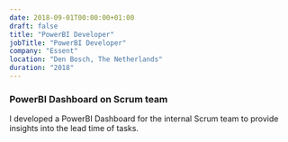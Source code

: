 ```yaml
---
date: 2018-09-01T00:00:00+01:00
draft: false
title: "PowerBI Developer"
jobTitle: "PowerBI Developer"
company: "Essent"
location: "Den Bosch, The Netherlands"
duration: "2018"
---
```

### PowerBI Dashboard on Scrum team

I developed a PowerBI Dashboard for the internal Scrum team to provide insights into the lead time of tasks.